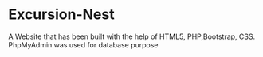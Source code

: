 # Excursion-Nest
 A Website that has been built with the help of HTML5, PHP,Bootstrap, CSS. PhpMyAdmin was used for database purpose
